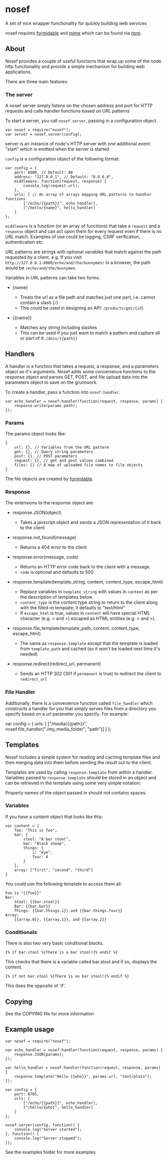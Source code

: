 # nosef

A set of nice wrapper functionality for quickly building web services

nosef requires [formidable][] and [mime][] which can be found via [npm](http://npmjs.org).

## About

Nosef provides a couple of useful functions that wrap up some of the node http functionality and provide a simple mechanism for building web applications.

There are three main features:

### The server

A nosef server simply listens on the chosen address and port for HTTP requests and calls handler functions based on URL patterns

To start a server, you call `nosef.server`, passing in a configuration object.

    var nosef = require("nosef");
    var server = nosef.server(config);

server is an instance of node's HTTP server with one additional event: "start" which is emitted when the server is started

`config` is a configuration object of the following format:

    var config = {
        port: 8000, // Default: 80
        address: "127.0.0.1", // Default: "0.0.0.0",
        middleware: function(request, response) {
            console.log(request.url);
        },
        urls: [ // An array of arrays mapping URL patterns to handler functions
            ["/echo/{{path}}", echo_handler],
            ["/hello/{name}", hello_handler]
        ]
    };

`middleware` is a function (or an array of functions) that take a `request` and a `response` object and can act upon them for every request even if there is no URL match. Examples of use could be logging, CSRF verification, authentication etc.

URL patterns are strings with optional variables that match against the path requested by a client. e.g. If you visit `http://127.0.0.1:8000/echo/and/the/bunnymen/` in a browser, the path would be `/echo/and/the/bunnymen`.

Variables in URL patterns can take two forms:

* {name}
    * Treats the url as a file path and matches just one part, i.e. cannot contain a slash (`/`)
    * This could be used in designing an API: `/products/get/{id}`
    
* {{name}}
    * Matches any string including slashes
    * This can be used if you just want to match a pattern and capture all or part of it: `/docs/{{path}}`

## Handlers

A handler is a function that takes a request, a response, and a parameters object as it's arguments. Nosef adds some convenience functions to the response object and parses GET, POST, and file upload data into the parameters object to save on the gruntwork.

To create a handler, pass a function into `nosef.handler`.

    var echo_handler = nosef.handler(function(request, response, params) {
        response.write(params.path);
    });

### Params

The params object looks like:

    {
        url: {}, // Variables from the URL patterm
        get: {}, // Query string parameters
        post: {}, // POST parameters
        request: {}, // get and post values combined
        files: {} // A map of uploaded file names to file objects
    }

The file objects are created by [formidable][].

### Response

The extensions to the response object are:

* response.JSON(object)
    * Takes a javscript object and sends a JSON representation of it back to the client

* response.not_found(message)
    * Returns a 404 error to the client

* response.error(message, code)
    * Returns an HTTP error code back to the client with a message.
    * `code` is optional and defaults to 500

* response.template(template_string, content, content_type, escape_html)
    * Replace variables in `template_string` with values in `content` as per the description of templates below.
    * `content_type` is the content type string to return to the client along with the filled-in template; it defaults to "text/html"
    * If `escape_html` is true, values in `content` will have special HTML character (e.g. < and >) escaped as HTML entities (e.g. &lt; and &gt;).

* response.file_template(template_path, content, content_type, escape_html)
    * The same as `response.template` except that the template is loaded from `template_path` and cached (so it won't be loaded next time it's needed)

* response.redirect(redirect_url, permanent)
    * Sends an HTTP 302 (301 if `permanent` is true) to redirect the client to `redirect_url`

### File Handler

Additionally, there is a convenience function called `file_handler` which constructs a handler for you that simply serves files from a directory you specify based on a url parameter you specify. For example:

var config = {
    urls: [
        ["/media/{{path}}", nosef.file_handler("./my_media_folder", "path")]
    ]
};

## Templates

Nosef includes a simple system for reading and caching template files and then merging data into them before sending the result out to the client.

Templates are used by calling `response.template` from within a handler. Variables passed to `response.template` should be stored in an object and can be retrieved in the template using some very simple notation:

Property names of the object passed in should not contains spaces.

### Variables

If you have a content object that looks like this:

    var content = {
        foo: "This is foo",
        bar: {
            stool: "A bar stool",
            bar: "Black sheep",
            things: {
                i: "eye",
                four: 4
            }
        },
        array: ["first", "second", "third"]
    }

You could use the following template to access them all:

    Foo is "{{foo}}"
    Bar:
        Stool: {{bar.stool}}
        Bar: {{bar.bar}}
        Things: {{bar.things.i}} and {{bar.things.four}}
    Array:
        {{array.0}}, {{array.1}}, and {{array.2}}

### Conditionals

There is also two very basic conditional blocks.

    {% if bar.stool %}There is a bar stool!{% endif %}

This checks that there is a variable called bar.stool and if so, displays the content.

    {% if not bar.stool %}There is no bar stool!{% endif %}

This does the opposite of 'if'.

## Copying

See the COPYING file for more information

## Example usage

    var nosef = require("nosef");

    var echo_handler = nosef.handler(function(request, response, params) {
        response.JSON(params);
    });

    var hello_handler = nosef.handler(function(request, response, params) {
        response.template("Hello {{who}}", params.url, "text/plain");
    });

    var config = {
        port: 8765,
        urls: [
            ["/echo/{{path}}", echo_handler],
            ["/hello/{who}", hello_handler]
        ]
    };

    nosef.server(config, function() {
        console.log("Server started");
    }, function() {
        console.log("Server stopped");
    });

See the examples folder for more examples

[formidable]: https://github.com/felixge/node-formidable
[mime]: https://github.com/bentomas/node-mime
